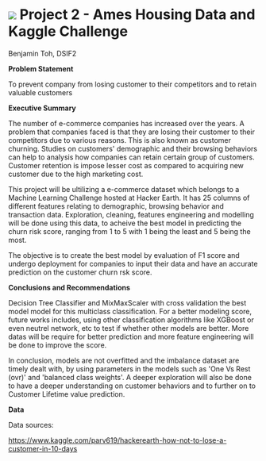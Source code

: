 # ![](https://ga-dash.s3.amazonaws.com/production/assets/logo-9f88ae6c9c3871690e33280fcf557f33.png) Project 2 - Ames Housing Data and Kaggle Challenge

Benjamin Toh, DSIF2


**Problem Statement**

To prevent company from losing customer to their competitors and to retain valuable customers


**Executive Summary**

The number of e-commerce companies has increased over the years. A problem that companies faced is that they are losing their customer to their competitors due to various reasons. This is also known as customer churning. Studies on customers' demographic and their browsing behaviors can help to analysis how companies can retain certain group of customers. Customer retention is impose lesser cost as compared to acquiring new customer due to the high marketing cost.  

This project will be ultilizing a e-commerce dataset which belongs to a Machine Learning Challenge hosted at Hacker Earth. It has 25 columns of different features relating to demographic, browsing behavior and transaction data. Exploration, cleaning, features engineering and modelling will be done using this data, to acheive the best model in predicting the churn risk score, ranging from 1 to 5 with 1 being the least and 5 being the most.

The objective is to create the best model by evaluation of F1 score and undergo deployment for companies to input their data and have an accurate prediction on the customer churn rsk score. 


**Conclusions and Recommendations**

Decision Tree Classifier and MixMaxScaler with cross validation the best model model for this multiclass classification. For a better modeling score, future works includes, using other classification algorithms like XGBoost or even neutrel network, etc to test if whether other models are better. More datas will be require for better prediction and more feature engineering will be done to improve the score.

In conclusion, models are not overfitted and the imbalance dataset are timely dealt with, by using parameters in the models such as 'One Vs Rest (ovr)' and 'balanced class weights'. A deeper exploration will also be done to have a deeper understanding on customer behaviors and to further on to Customer Lifetime value prediction. 


**Data**

Data sources: 

https://www.kaggle.com/parv619/hackerearth-how-not-to-lose-a-customer-in-10-days
